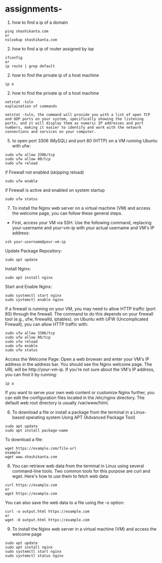 # assignments-

1. how to find a ip of a domain 
```
ping shashikanta.com
or
nslookup shashikanta.com
```
2. how to find a ip of router assigned by isp
```
ifconfig
or
ip route | grep default

```
2. how to find the private ip of a host machine
```
ip a
```
2. how to find the private ip of a host machine
```
netstat -tuln
explaination of commands

netstat -tuln, the command will provide you with a list of open TCP and UDP ports on your system, specifically showing the listening ports, and it will display them as numeric IP addresses and port numbers, making it easier to identify and work with the network connections and services on your computer.
```
5. to open port 3306 (MySQL) and port 80 (HTTP) on a VM running Ubuntu with ufw:
```
sudo ufw allow 3306/tcp
sudo ufw allow 80/tcp
sudo ufw reload
```
if Firewall not enabled (skipping reload)
```
sudo ufw enable
```
if Firewall is active and enabled on system startup
```
sudo ufw status
```

 
7. To install the Nginx web server on a virtual machine (VM) and access the welcome page, you can follow these general steps.

- First, access your VM via SSH. Use the following command, replacing your-username and your-vm-ip with your actual username and VM's IP address:
```
ssh your-username@your-vm-ip
```
Update Package Repository:
```
sudo apt update
```
Install Nginx:
```
sudo apt install nginx
```
Start and Enable Nginx:
```
sudo systemctl start nginx
sudo systemctl enable nginx
```
If a firewall is running on your VM, you may need to allow HTTP traffic (port 80) through the firewall. The command to do this depends on your firewall tool (e.g., ufw, firewalld, iptables).
on Ubuntu with UFW (Uncomplicated Firewall), you can allow HTTP traffic with:
```
sudo ufw allow 3306/tcp
sudo ufw allow 80/tcp
sudo ufw reload
sudo ufw enable
sudo ufw status
```
Access the Welcome Page:
Open a web browser and enter your VM's IP address in the address bar. You should see the Nginx welcome page. The URL will be http://your-vm-ip.
If you're not sure about the VM's IP address, you can find it by running:
```
ip a
```

If you want to serve your own web content or customize Nginx further, you can edit the configuration files located in the /etc/nginx directory. 
The default web root directory is usually /var/www/html.

6. To download a file or install a package from the terminal in a Linux-based operating system Using APT (Advanced Package Tool) 
```
sudo apt update
sudo apt install package-name
```
To download a file:
```
wget https://example.com/file-url
example
wget www.shashikanta.com
```
8. You can retrieve web data from the terminal in Linux using several command-line tools.
Two common tools for this purpose are curl and wget. Here's how to use them to fetch web data:

```
curl https://example.com
or
wget https://example.com
```
You can also save the web data to a file using the -o option:

```
curl -o output.html https://example.com
or
wget -O output.html https://example.com
```

9. To install the Nginx web server in a virtual machine (VM) and access the welcome page
 ```
 sudo apt update
 sudo apt install nginx
 sudo systemctl start nginx
 sudo systemctl status nginx
 ```
